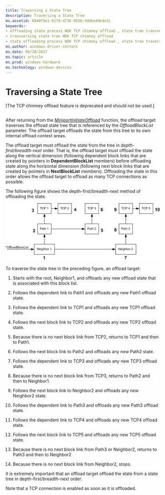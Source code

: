 ```yaml
---
title: Traversing a State Tree
description: Traversing a State Tree
ms.assetid: 6940f9e1-01f8-4736-9550-dddba49e4e3c
keywords:
- offloading state process WDK TCP chimney offload , state tree transversing
- transversing state tree WDK TCP chimney offload
- state offloading process WDK TCP chimney offload , state tree traversing
ms.author: windows-driver-content
ms.date: 04/20/2017
ms.topic: article
ms.prod: windows-hardware
ms.technology: windows-devices
---
```


# Traversing a State Tree


\[The TCP chimney offload feature is deprecated and should not be used.\]

## <a href="" id="ddk-traversing-a-state-tree-ng"></a>


After returning from the [*MiniportInitiateOffload*](https://msdn.microsoft.com/library/windows/hardware/ff559393) function, the offload target traverses the offload state tree that is referenced by the *OffloadBlockList* parameter. The offload target offloads the state from this tree to its own internal offload context areas.

The offload target must offload the state from the tree in *depth-first/breadth-next* order. That is, the offload target must offload the state along the vertical dimension (following dependent block links that are created by pointers in **DependentBlockList** members) before offloading state along the horizontal dimension (following next block links that are created by pointers in **NextBlockList** members). Offloading the state in this order allows the offload target to offload as many TCP connections as possible.

The following figure shows the depth-first/breadth-next method of offloading the state.

![diagram illustrating the depth-first/breadth-next method of offloading the state](images/depth-first-breadth-next.png)

To traverse the state tree in the preceding figure, an offload target:

1.  Starts with the root, Neighbor1, and offloads any new offload state that is associated with this block list.

2.  Follows the dependent link to Path1 and offloads any new Path1 offload state.

3.  Follows the dependent link to TCP1 and offloads any new TCP1 offload state.

4.  Follows the next block link to TCP2 and offloads any new TCP2 offload state.

5.  Because there is no next block link from TCP2, returns to TCP1 and then to Path1.

6.  Follows the next block link to Path2 and offloads any new Path2 state.

7.  Follows the dependent link to TCP3 and offloads any new TCP3 offload state.

8.  Because there is no next block link from TCP3, returns to Path2 and then to Neighbor1.

9.  Follows the next block link to Neighbor2 and offloads any new Neighbor2 state.

10. Follows the dependent link to Path3 and offloads any new Path3 offload state.

11. Follows the dependent link to TCP4 and offloads any new TCP4 offload state.

12. Follows the next block link to TCP5 and offloads any new TCP5 offload state.

13. Because there is no next block link from Path3 or Neighbor2, returns to Path3 and then to Neighbor2

14. Because there is no next block link from Neighbor2, stops.

It is extremely important that an offload target offload the state from a state tree in depth-first/breadth-next order.

Note that a TCP connection is enabled as soon as it is offloaded.

 

 





